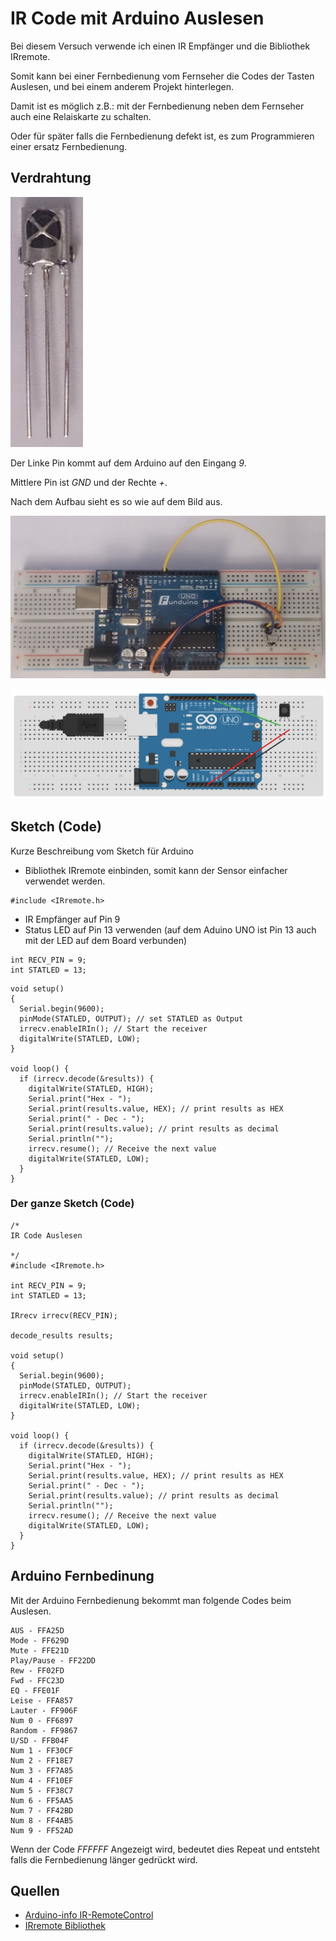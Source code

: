 # IR Code mit Arduino Auslesen

Bei diesem Versuch verwende ich einen IR Empfänger und die Bibliothek 
IRremote.

Somit kann bei einer Fernbedienung vom Fernseher die Codes der Tasten 
Auslesen, und bei einem anderem Projekt hinterlegen.

Damit ist es möglich z.B.: mit der Fernbedienung neben dem Fernseher auch 
eine Relaiskarte zu schalten.

Oder für später falls die Fernbedienung defekt ist, es zum Programmieren 
einer ersatz Fernbedienung.

## Verdrahtung

![IR Empfänger](doku/bild_ir_empfaenger.jpg)

Der Linke Pin kommt auf dem Arduino auf den Eingang *9*.

Mittlere Pin ist *GND* und der Rechte *+*.

Nach dem Aufbau sieht es so wie auf dem Bild aus.

![Arduino Schaltung](doku/bild_verdrahtung.jpg)

![Arduino CAD Zeichnung](doku/schaltung_gezeichnet.png)

## Sketch (Code)

Kurze Beschreibung vom Sketch für Arduino

* Bibliothek IRremote einbinden, somit kann der Sensor einfacher verwendet werden.
```
#include <IRremote.h>
```     

* IR Empfänger auf Pin 9
* Status LED auf Pin 13 verwenden (auf dem Aduino UNO ist Pin 13 auch 
mit der LED auf dem Board verbunden)
```
int RECV_PIN = 9;
int STATLED = 13;
```


```Arduino
void setup()
{
  Serial.begin(9600);
  pinMode(STATLED, OUTPUT); // set STATLED as Output
  irrecv.enableIRIn(); // Start the receiver
  digitalWrite(STATLED, LOW);
}

void loop() {
  if (irrecv.decode(&results)) {
    digitalWrite(STATLED, HIGH);
    Serial.print("Hex - ");
    Serial.print(results.value, HEX); // print results as HEX
    Serial.print(" - Dec - ");
    Serial.print(results.value); // print results as decimal
    Serial.println("");
    irrecv.resume(); // Receive the next value
    digitalWrite(STATLED, LOW);
  }
}
```

### Der ganze Sketch (Code)

```Arduino
/*
IR Code Auslesen

*/
#include <IRremote.h>

int RECV_PIN = 9;
int STATLED = 13;

IRrecv irrecv(RECV_PIN);

decode_results results;

void setup()
{
  Serial.begin(9600);
  pinMode(STATLED, OUTPUT);
  irrecv.enableIRIn(); // Start the receiver
  digitalWrite(STATLED, LOW);
}

void loop() {
  if (irrecv.decode(&results)) {
    digitalWrite(STATLED, HIGH);
    Serial.print("Hex - ");
    Serial.print(results.value, HEX); // print results as HEX
    Serial.print(" - Dec - ");
    Serial.print(results.value); // print results as decimal
    Serial.println("");
    irrecv.resume(); // Receive the next value
    digitalWrite(STATLED, LOW);
  }
}
```
## Arduino Fernbedinung

Mit der Arduino Fernbedienung bekommt man folgende Codes beim Auslesen.

```
AUS - FFA25D
Mode - FF629D
Mute - FFE21D
Play/Pause - FF22DD
Rew - FF02FD
Fwd - FFC23D
EQ - FFE01F
Leise - FFA857
Lauter - FF906F
Num 0 - FF6897
Random - FF9867
U/SD - FFB04F
Num 1 - FF30CF
Num 2 - FF18E7
Num 3 - FF7A85
Num 4 - FF10EF
Num 5 - FF38C7
Num 6 - FF5AA5
Num 7 - FF42BD
Num 8 - FF4AB5
Num 9 - FF52AD
```

Wenn der Code *FFFFFF* Angezeigt wird, bedeutet dies Repeat und entsteht falls die 
Fernbedienung länger gedrückt wird.

## Quellen

* [Arduino-info IR-RemoteControl](https://arduino-info.wikispaces.com/IR-RemoteControl)
* [IRremote Bibliothek](https://github.com/z3t0/Arduino-IRremote)
